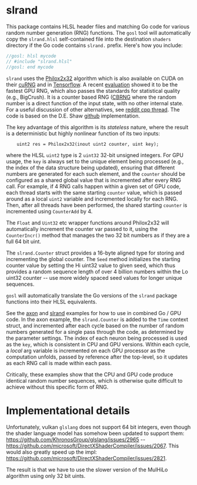 # slrand

This package contains HLSL header files and matching Go code for various random number generation (RNG) functions.  The `gosl` tool will automatically copy the `slrand.hlsl` self-contained file into the destination `shaders` directory if the Go code contains `slrand.` prefix.  Here's how you include:

```Go
//gosl: hlsl mycode
// #include "slrand.hlsl"
//gosl: end mycode
```

`slrand` uses the [Philox2x32](https://github.com/DEShawResearch/random123) algorithm which is also available on CUDA on their [cuRNG](https://docs.nvidia.com/cuda/curand/host-api-overview.html) and in [Tensorflow](https://www.tensorflow.org/guide/random_numbers#general).  A recent [evaluation](https://www.mdpi.com/2079-3197/9/12/142#B69-computation-09-00142) showed it to be the fastest GPU RNG, which also passes the standards for statistical quality (e.g., BigCrush).  It is a counter based RNG ([CBRNG](https://en.wikipedia.org/wiki/Counter-based_random_number_generator_(CBRNG)) where the random number is a direct function of the input state, with no other internal state.  For a useful discussion of other alternatives, see [reddit cpp thread](https://www.reddit.com/r/cpp/comments/u3cnkk/old_rand_method_faster_than_new_alternatives/).  The code is based on the D.E. Shaw [github](https://github.com/DEShawResearch/random123/blob/main/include/Random123/philox.h) implementation.

The key advantage of this algorithm is its *stateless* nature, where the result is a deterministic but highly nonlinear function of its two inputs:
```
    uint2 res = Philox2x32(inout uint2 counter, uint key);
```
where the HLSL `uint2` type is 2 `uint32` 32-bit unsigned integers.  For GPU usage, the `key` is always set to the unique element being processed (e.g., the index of the data structure being updated), ensuring that different numbers are generated for each such element, and the `counter` should be configured as a shared global value that is incremented after every RNG call.  For example, if 4 RNG calls happen within a given set of GPU code, each thread starts with the same starting `counter` value, which is passed around as a local `uint2` variable and incremented locally for each RNG.  Then, after all threads have been performed, the shared starting `counter` is incremented using `CounterAdd` by 4.

The `Float` and `Uint32` etc wrapper functions around Philox2x32 will automatically increment the counter var passed to it, using the `CounterIncr()` method that manages the two 32 bit numbers as if they are a full 64 bit uint.

The `slrand.Counter` struct provides a 16-byte aligned type for storing and incrementing the global counter.  The `Seed` method initializes the starting counter value by setting the Hi uint32 value to given seed, which thus provides a random sequence length of over 4 billion numbers within the Lo uint32 counter -- use more widely spaced seed values for longer unique sequences.

`gosl` will automatically translate the Go versions of the `slrand` package functions into their HLSL equivalents.

See the [axon](https://github.com/goki/gosl/tree/main/examples/axon) and [slrand](https://github.com/goki/gosl/tree/main/examples/slrand) examples for how to use in combined Go / GPU code.  In the axon example, the `slrand.Counter` is added to the `Time` context struct, and incremented after each cycle based on the number of random numbers generated for a single pass through the code, as determined by the parameter settings.  The index of each neuron being processed is used as the `key`, which is consistent in CPU and GPU versions.  Within each cycle, a *local* arg variable is incremented on each GPU processor as the computation unfolds, passed by reference after the top-level, so it updates as each RNG call is made within each pass.

Critically, these examples show that the CPU and GPU code produce identical random number sequences, which is otherwise quite difficult to achieve without this specific form of RNG.

# Implementational details

Unfortunately, vulkan `glslang` does not support 64 bit integers, even though the shader language model has somehow been updated to support them: https://github.com/KhronosGroup/glslang/issues/2965 --   https://github.com/microsoft/DirectXShaderCompiler/issues/2067.  This would also greatly speed up the impl: https://github.com/microsoft/DirectXShaderCompiler/issues/2821.

The result is that we have to use the slower version of the MulHiLo algorithm using only 32 bit uints.



